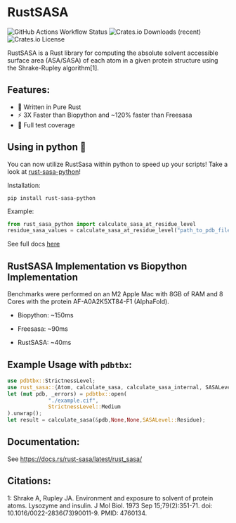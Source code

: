 # RustSASA
![GitHub Actions Workflow Status](https://img.shields.io/github/actions/workflow/status/maxall41/RustSASA/rust.yml)
![Crates.io Downloads (recent)](https://img.shields.io/crates/dr/rust-sasa)
![Crates.io License](https://img.shields.io/crates/l/rust-sasa)

RustSASA is a Rust library for computing the absolute solvent accessible surface area (ASA/SASA) of each atom in a given protein structure using the Shrake-Rupley algorithm[1].
## Features:
- 🦀 Written in Pure Rust
- ⚡️ 3X Faster than Biopython and ~120% faster than Freesasa
- 🧪 Full test coverage

## Using in python 🐍

You can now utilize RustSasa within python to speed up your scripts! Take a look at [rust-sasa-python](https://github.com/maxall41/rust-sasa-python)!

Installation:
```
pip install rust-sasa-python
```
Example:
```python
from rust_sasa_python import calculate_sasa_at_residue_level
residue_sasa_values = calculate_sasa_at_residue_level("path_to_pdb_file.pdb") # Also supports mmCIF files!
```
See full docs [here](https://github.com/maxall41/rust-sasa-python/blob/main/DOCS.md)
  
## RustSASA Implementation vs Biopython Implementation
Benchmarks were performed on an M2 Apple Mac with 8GB of RAM and 8 Cores with the protein AF-A0A2K5XT84-F1 (AlphaFold).

- Biopython: ~150ms

- Freesasa: ~90ms

- RustSASA: ~40ms

## Example Usage with `pdbtbx`:
```rust
use pdbtbx::StrictnessLevel;
use rust_sasa::{Atom, calculate_sasa, calculate_sasa_internal, SASALevel};
let (mut pdb, _errors) = pdbtbx::open(
             "./example.cif",
             StrictnessLevel::Medium
).unwrap();
let result = calculate_sasa(&pdb,None,None,SASALevel::Residue);
```

## Documentation:
See https://docs.rs/rust-sasa/latest/rust_sasa/

## Citations:
1: Shrake A, Rupley JA. Environment and exposure to solvent of protein atoms. Lysozyme and insulin. J Mol Biol. 1973 Sep 15;79(2):351-71. doi: 10.1016/0022-2836(73)90011-9. PMID: 4760134.
